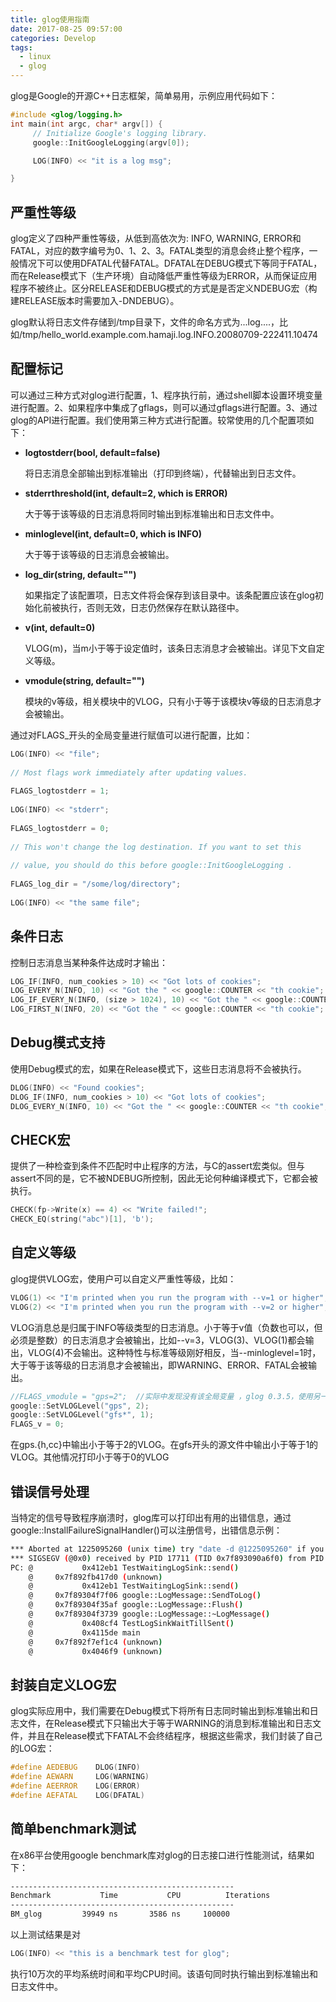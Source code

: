 ```yaml
---
title: glog使用指南
date: 2017-08-25 09:57:00
categories: Develop
tags:
  - linux
  - glog
---
```

glog是Google的开源C++日志框架，简单易用，示例应用代码如下：

```c++
#include <glog/logging.h>
int main(int argc, char* argv[]) {     // Initialize Google's logging library.     google::InitGoogleLogging(argv[0]);

     LOG(INFO) << "it is a log msg";
}
```
<!-- more -->

## 严重性等级
glog定义了四种严重性等级，从低到高依次为: INFO, WARNING, ERROR和FATAL，对应的数字编号为0、1、2、3。FATAL类型的消息会终止整个程序，一般情况下可以使用DFATAL代替FATAL。DFATAL在DEBUG模式下等同于FATAL，而在Release模式下（生产环境）自动降低严重性等级为ERROR，从而保证应用程序不被终止。区分RELEASE和DEBUG模式的方式是是否定义NDEBUG宏（构建RELEASE版本时需要加入-DNDEBUG）。

glog默认将日志文件存储到/tmp目录下，文件的命名方式为<program name>.<hostname>.<user name>.log.<severity level>.<date>.<time>.<pid>，比如/tmp/hello_world.example.com.hamaji.log.INFO.20080709-222411.10474

## 配置标记
可以通过三种方式对glog进行配置，1、程序执行前，通过shell脚本设置环境变量进行配置。2、如果程序中集成了gflags，则可以通过gflags进行配置。3、通过glog的API进行配置。我们使用第三种方式进行配置。较常使用的几个配置项如下：

* **logtostderr(bool, default=false)**

	将日志消息全部输出到标准输出（打印到终端），代替输出到日志文件。

* **stderrthreshold(int, default=2, which is ERROR)**
	
	大于等于该等级的日志消息将同时输出到标准输出和日志文件中。

* **minloglevel(int, default=0, which is INFO)**
	
	大于等于该等级的日志消息会被输出。

* **log_dir(string, default="")**
	
	如果指定了该配置项，日志文件将会保存到该目录中。该条配置应该在glog初始化前被执行，否则无效，日志仍然保存在默认路径中。

* **v(int, default=0)**
	
	VLOG(m)，当m小于等于设定值时，该条日志消息才会被输出。详见下文自定义等级。

* **vmodule(string, default="")**
	
	模块的v等级，相关模块中的VLOG，只有小于等于该模块v等级的日志消息才会被输出。

通过对FLAGS_开头的全局变量进行赋值可以进行配置，比如：

```c++
LOG(INFO) << "file";   
// Most flags work immediately after updating values.   
FLAGS_logtostderr = 1;   
LOG(INFO) << "stderr";   
FLAGS_logtostderr = 0;   
// This won't change the log destination. If you want to set this   
// value, you should do this before google::InitGoogleLogging .   
FLAGS_log_dir = "/some/log/directory";   
LOG(INFO) << "the same file";
```

## 条件日志
控制日志消息当某种条件达成时才输出：

```c++
LOG_IF(INFO, num_cookies > 10) << "Got lots of cookies";
LOG_EVERY_N(INFO, 10) << "Got the " << google::COUNTER << "th cookie";
LOG_IF_EVERY_N(INFO, (size > 1024), 10) << "Got the " << google::COUNTER << "th big cookie";
LOG_FIRST_N(INFO, 20) << "Got the " << google::COUNTER << "th cookie";
```

## Debug模式支持
使用Debug模式的宏，如果在Release模式下，这些日志消息将不会被执行。

```c++
DLOG(INFO) << "Found cookies";
DLOG_IF(INFO, num_cookies > 10) << "Got lots of cookies";
DLOG_EVERY_N(INFO, 10) << "Got the " << google::COUNTER << "th cookie";
```

## CHECK宏
提供了一种检查到条件不匹配时中止程序的方法，与C的assert宏类似。但与assert不同的是，它不被NDEBUG所控制，因此无论何种编译模式下，它都会被执行。

```c++
CHECK(fp->Write(x) == 4) << "Write failed!";
CHECK_EQ(string("abc")[1], 'b');
```

## 自定义等级
glog提供VLOG宏，使用户可以自定义严重性等级，比如：

```c++
VLOG(1) << "I'm printed when you run the program with --v=1 or higher";
VLOG(2) << "I'm printed when you run the program with --v=2 or higher";
```
VLOG消息总是归属于INFO等级类型的日志消息。小于等于v值（负数也可以，但必须是整数）的日志消息才会被输出，比如--v=3，VLOG(3)、VLOG(1)都会输出，VLOG(4)不会输出。这种特性与标准等级刚好相反，当--minloglevel=1时，大于等于该等级的日志消息才会被输出，即WARNING、ERROR、FATAL会被输出。

```c++
//FLAGS_vmodule = "gps=2";  //实际中发现没有该全局变量 ，glog 0.3.5，使用另一接口代替 
google::SetVLOGLevel("gps", 2);
google::SetVLOGLevel("gfs*", 1);
FLAGS_v = 0;
``` 
在gps.{h,cc}中输出小于等于2的VLOG。在gfs开头的源文件中输出小于等于1的VLOG。其他情况打印小于等于0的VLOG

## 错误信号处理
当特定的信号导致程序崩溃时，glog库可以打印出有用的出错信息，通过google::InstallFailureSignalHandler()可以注册信号，出错信息示例：

```sh
*** Aborted at 1225095260 (unix time) try "date -d @1225095260" if you are using GNU date ****** SIGSEGV (@0x0) received by PID 17711 (TID 0x7f893090a6f0) from PID 0; stack trace: ***PC: @           0x412eb1 TestWaitingLogSink::send()    @     0x7f892fb417d0 (unknown)    @           0x412eb1 TestWaitingLogSink::send()    @     0x7f89304f7f06 google::LogMessage::SendToLog()    @     0x7f89304f35af google::LogMessage::Flush()    @     0x7f89304f3739 google::LogMessage::~LogMessage()    @           0x408cf4 TestLogSinkWaitTillSent()    @           0x4115de main    @     0x7f892f7ef1c4 (unknown)    @           0x4046f9 (unknown)
```

## 封装自定义LOG宏
glog实际应用中，我们需要在Debug模式下将所有日志同时输出到标准输出和日志文件，在Release模式下只输出大于等于WARNING的消息到标准输出和日志文件，并且在Release模式下FATAL不会终结程序，根据这些需求，我们封装了自己的LOG宏：

```c++
#define AEDEBUG    DLOG(INFO)
#define AEWARN     LOG(WARNING)
#define AEERROR    LOG(ERROR)
#define AEFATAL    LOG(DFATAL)
```

## 简单benchmark测试
在x86平台使用google benchmark库对glog的日志接口进行性能测试，结果如下：

```sh
--------------------------------------------------
Benchmark           Time           CPU          Iterations
--------------------------------------------------
BM_glog         39949 ns       3586 ns     100000
```
以上测试结果是对

```c++
LOG(INFO) << "this is a benchmark test for glog";
```
执行10万次的平均系统时间和平均CPU时间。该语句同时执行输出到标准输出和日志文件中。